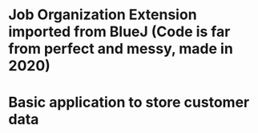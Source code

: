 # Job Organization Extension imported from BlueJ (Code is far from perfect and messy, made in 2020)
# Basic application to store customer data
